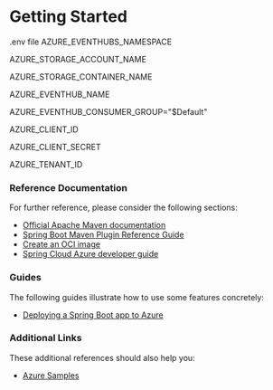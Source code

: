 # Getting Started

.env file 
AZURE_EVENTHUBS_NAMESPACE

AZURE_STORAGE_ACCOUNT_NAME

AZURE_STORAGE_CONTAINER_NAME

AZURE_EVENTHUB_NAME

AZURE_EVENTHUB_CONSUMER_GROUP="$Default"

AZURE_CLIENT_ID

AZURE_CLIENT_SECRET

AZURE_TENANT_ID

### Reference Documentation
For further reference, please consider the following sections:

* [Official Apache Maven documentation](https://maven.apache.org/guides/index.html)
* [Spring Boot Maven Plugin Reference Guide](https://docs.spring.io/spring-boot/docs/3.2.1/maven-plugin/reference/html/)
* [Create an OCI image](https://docs.spring.io/spring-boot/docs/3.2.1/maven-plugin/reference/html/#build-image)
* [Spring Cloud Azure developer guide](https://aka.ms/spring/msdocs/developer-guide)

### Guides
The following guides illustrate how to use some features concretely:

* [Deploying a Spring Boot app to Azure](https://spring.io/guides/gs/spring-boot-for-azure/)

### Additional Links
These additional references should also help you:

* [Azure Samples](https://aka.ms/spring/samples)

